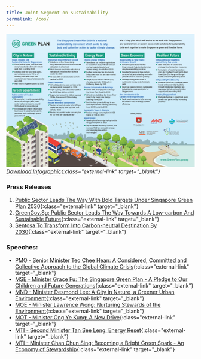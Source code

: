 ```yaml
---
title: Joint Segment on Sustainability 
permalink: /cos/
---
```


![](../resources/cos-sgp-infographics.png) *[Download Infographic](../resources/cos-sgp-infographics.pdf){:class="external-link" target="_blank"}*

### **Press Releases**


1. [Public Sector Leads The Way With Bold Targets Under Singapore Green Plan 2030](../resources/cos-sgp-factsheet.pdf){:class="external-link" target="_blank"}
2. [GreenGov.Sg: Public Sector Leads The Way Towards A Low-carbon And Sustainable Future](/resource-room/2021-03-04-press-release-on-green-government){:class="external-link" target="_blank"}
3. [Sentosa To Transform Into Carbon-neutral Destination By 2030](/resources/sentosa-media-release.pdf){:class="external-link" target="_blank"}

### **Speeches:**

- [PMO - Senior Minister Teo Chee Hean: A Considered, Committed and Collective Approach to the Global Climate Crisis](/resource-room/2021-03-04-pmo){:class="external-link" target="_blank"}  
- [MSE - Minister Grace Fu: The Singapore Green Plan - A Pledge to Our Children and Future Generations](/resource-room/2021-03-04-mse){:class="external-link" target="_blank"}
- [MND - Minister Desmond Lee: A City in Nature, a Greener Urban Environment](/resource-room/2021-03-04-mnd){:class="external-link" target="_blank"}  
- [MOE - Minister Lawrence Wong: Nurturing Stewards of the Environment](/resource-room/2021-03-04-moe){:class="external-link" target="_blank"}
- [MOT - Minister Ong Ye Kung: A New Drive](/resource-room/2021-03-04-mot){:class="external-link" target="_blank"}  
- [MTI - Second Minister Tan See Leng: Energy Reset](/resource-room/2021-03-04-2-mti){:class="external-link" target="_blank"}  
- [MTI - Minister Chan Chun Sing: Becoming a Bright Green Spark - An Economy of Stewardship](/resource-room/2021-03-04-1-mti){:class="external-link" target="_blank"}  


